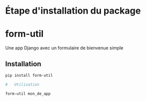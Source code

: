 #   Étape d'installation du package

# form-util

Une app Django avec un formulaire de bienvenue simple

## Installation

```bash
pip install form-util

#   Utilisation

form-util mon_de_app
